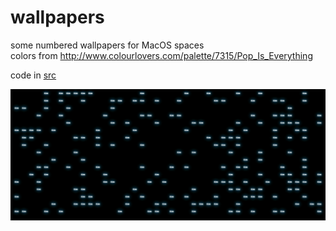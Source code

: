 # wallpapers

some numbered wallpapers for MacOS spaces  
colors from http://www.colourlovers.com/palette/7315/Pop_Is_Everything  

code in [src](src)  

![five](five-3840x1600.png)